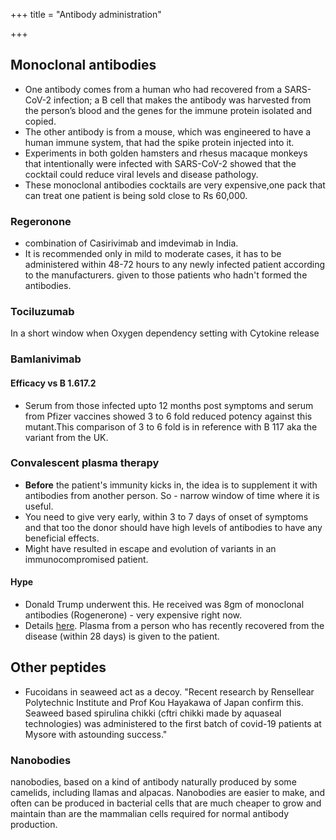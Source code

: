 +++
title = "Antibody administration"

+++
## Monoclonal antibodies
-  One antibody comes from a human who had recovered from a SARS-CoV-2 infection; a B cell that makes the antibody was harvested from the person’s blood and the genes for the immune protein isolated and copied.
- The other antibody is from a mouse, which was engineered to have a human immune system, that had the spike protein injected into it.
- Experiments in both golden hamsters and rhesus macaque monkeys that intentionally were infected with SARS-CoV-2 showed that the cocktail could reduce viral levels and disease pathology.
- These monoclonal antibodies cocktails are very expensive,one pack that can treat one patient is being sold close to Rs 60,000.


### Regeronone
- combination of Casirivimab and imdevimab in India.
- It is recommended only in mild to moderate cases, it has to be administered within 48-72 hours to any newly infected patient according to the manufacturers. given to those patients who hadn't formed the antibodies.

### Tociluzumab
In a short window when Oxygen dependency setting with Cytokine release 


### Bamlanivimab
#### Efficacy vs B 1.617.2
- Serum from those infected upto 12 months post symptoms and serum from Pfizer vaccines showed 3 to 6 fold reduced potency against this mutant.This comparison of 3 to 6 fold is in reference with B 117 aka the variant from the UK.



### Convalescent plasma therapy
- **Before** the patient's immunity kicks in, the idea is to supplement it with antibodies from another person. So - narrow window of time where it is useful.
- You need to give very early, within 3 to 7 days of onset of symptoms and that too the donor should have high levels of antibodies to have any beneficial effects.
- Might have resulted in escape and evolution of variants in an immunocompromised patient.

#### Hype
- Donald Trump underwent this. He received was 8gm of monoclonal antibodies (Rogenerone) - very expensive right now.
- Details [here](https://www.mayoclinic.org/tests-procedures/convalescent-plasma-therapy/about/pac-20486440). Plasma from a person who has recently recovered from the disease (within 28 days) is given to the patient.

## Other peptides
- Fucoidans in seaweed act as a decoy. "Recent research by Rensellear Polytechnic Institute and Prof Kou Hayakawa of Japan confirm this. Seaweed based spirulina chikki (cftri chikki made by aquaseal technologies) was administered to the first batch of covid-19 patients at Mysore with astounding success."

### Nanobodies
nanobodies, based on a kind of antibody naturally produced by some camelids, including llamas and alpacas. Nanobodies are easier to make, and often can be produced in bacterial cells that are much cheaper to grow and maintain than are the mammalian cells required for normal antibody production. 
